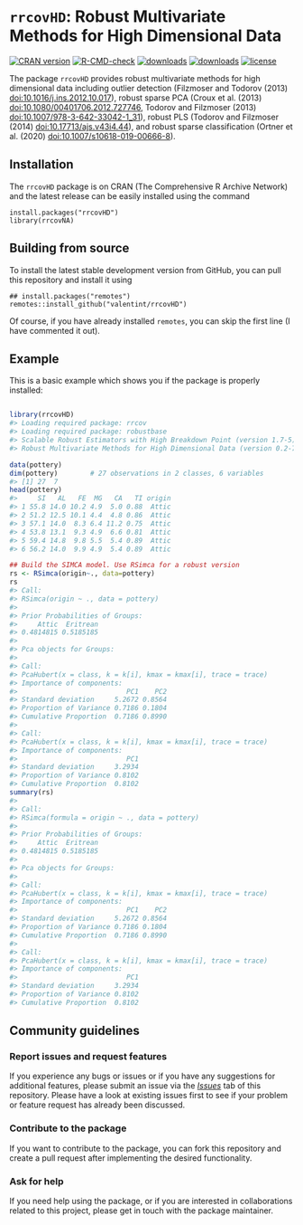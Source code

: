 
<!-- README.md is generated from README.Rmd. Please edit that file -->

# `rrcovHD`: Robust Multivariate Methods for High Dimensional Data

<!-- badges: start -->

[![CRAN
version](https://www.r-pkg.org/badges/version/rrcovHD)](https://cran.r-project.org/package=rrcovHD)
[![R-CMD-check](https://github.com/valentint/rrcovHD/workflows/R-CMD-check/badge.svg)](https://github.com/valentint/rrcovHD/actions)
[![downloads](https://cranlogs.r-pkg.org/badges/rrcovHD)](https://cran.r-project.org/package=rrcovHD)
[![downloads](https://cranlogs.r-pkg.org/badges/grand-total/rrcovHD)](https://cran.r-project.org/package=rrcovHD)
[![license](https://img.shields.io/badge/license-GPL--3-blue.svg)](https://www.gnu.org/licenses/gpl-3.0.en.html)
<!-- badges: end -->

The package `rrcovHD` provides robust multivariate methods for high
dimensional data including outlier detection (Filzmoser and Todorov
(2013) <doi:10.1016/j.ins.2012.10.017>), robust sparse PCA (Croux et
al. (2013) <doi:10.1080/00401706.2012.727746>, Todorov and Filzmoser
(2013) <doi:10.1007/978-3-642-33042-1_31>), robust PLS (Todorov and
Filzmoser (2014) <doi:10.17713/ajs.v43i4.44>), and robust sparse
classification (Ortner et al. (2020) <doi:10.1007/s10618-019-00666-8>).

## Installation

The `rrcovHD` package is on CRAN (The Comprehensive R Archive Network)
and the latest release can be easily installed using the command

    install.packages("rrcovHD")
    library(rrcovNA)

## Building from source

To install the latest stable development version from GitHub, you can
pull this repository and install it using

    ## install.packages("remotes")
    remotes::install_github("valentint/rrcovHD")

Of course, if you have already installed `remotes`, you can skip the
first line (I have commented it out).

## Example

This is a basic example which shows you if the package is properly
installed:

``` r

library(rrcovHD)
#> Loading required package: rrcov
#> Loading required package: robustbase
#> Scalable Robust Estimators with High Breakdown Point (version 1.7-5)
#> Robust Multivariate Methods for High Dimensional Data (version 0.2-7)

data(pottery)
dim(pottery)        # 27 observations in 2 classes, 6 variables
#> [1] 27  7
head(pottery)
#>     SI   AL   FE  MG   CA   TI origin
#> 1 55.8 14.0 10.2 4.9  5.0 0.88  Attic
#> 2 51.2 12.5 10.1 4.4  4.8 0.86  Attic
#> 3 57.1 14.0  8.3 6.4 11.2 0.75  Attic
#> 4 53.8 13.1  9.3 4.9  6.6 0.81  Attic
#> 5 59.4 14.8  9.8 5.5  5.4 0.89  Attic
#> 6 56.2 14.0  9.9 4.9  5.4 0.89  Attic

## Build the SIMCA model. Use RSimca for a robust version
rs <- RSimca(origin~., data=pottery)
rs
#> Call:
#> RSimca(origin ~ ., data = pottery)
#> 
#> Prior Probabilities of Groups:
#>     Attic  Eritrean 
#> 0.4814815 0.5185185 
#> 
#> Pca objects for Groups:
#> 
#> Call:
#> PcaHubert(x = class, k = k[i], kmax = kmax[i], trace = trace)
#> Importance of components:
#>                           PC1    PC2
#> Standard deviation     5.2672 0.8564
#> Proportion of Variance 0.7186 0.1804
#> Cumulative Proportion  0.7186 0.8990
#> 
#> Call:
#> PcaHubert(x = class, k = k[i], kmax = kmax[i], trace = trace)
#> Importance of components:
#>                           PC1
#> Standard deviation     3.2934
#> Proportion of Variance 0.8102
#> Cumulative Proportion  0.8102
summary(rs)
#> 
#> Call:
#> RSimca(formula = origin ~ ., data = pottery)
#> 
#> Prior Probabilities of Groups:
#>     Attic  Eritrean 
#> 0.4814815 0.5185185 
#> 
#> Pca objects for Groups:
#> 
#> Call:
#> PcaHubert(x = class, k = k[i], kmax = kmax[i], trace = trace)
#> Importance of components:
#>                           PC1    PC2
#> Standard deviation     5.2672 0.8564
#> Proportion of Variance 0.7186 0.1804
#> Cumulative Proportion  0.7186 0.8990
#> 
#> Call:
#> PcaHubert(x = class, k = k[i], kmax = kmax[i], trace = trace)
#> Importance of components:
#>                           PC1
#> Standard deviation     3.2934
#> Proportion of Variance 0.8102
#> Cumulative Proportion  0.8102
```

## Community guidelines

### Report issues and request features

If you experience any bugs or issues or if you have any suggestions for
additional features, please submit an issue via the
[*Issues*](https://github.com/valentint/rrcovHD/issues) tab of this
repository. Please have a look at existing issues first to see if your
problem or feature request has already been discussed.

### Contribute to the package

If you want to contribute to the package, you can fork this repository
and create a pull request after implementing the desired functionality.

### Ask for help

If you need help using the package, or if you are interested in
collaborations related to this project, please get in touch with the
package maintainer.
